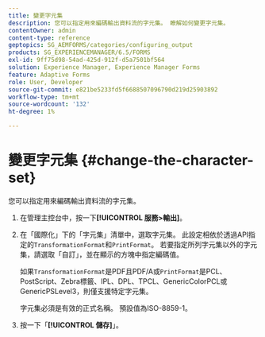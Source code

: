 ```yaml
---
title: 變更字元集
description: 您可以指定用來編碼輸出資料流的字元集。 瞭解如何變更字元集。
contentOwner: admin
content-type: reference
geptopics: SG_AEMFORMS/categories/configuring_output
products: SG_EXPERIENCEMANAGER/6.5/FORMS
exl-id: 9ff75d98-54ad-425d-912f-d5a7501bf564
solution: Experience Manager, Experience Manager Forms
feature: Adaptive Forms
role: User, Developer
source-git-commit: e821be5233fd5f6688507096790d219d25903892
workflow-type: tm+mt
source-wordcount: '132'
ht-degree: 1%

---
```


# 變更字元集 {#change-the-character-set}

您可以指定用來編碼輸出資料流的字元集。

1. 在管理主控台中，按一下&#x200B;**[!UICONTROL 服務>輸出]**。
1. 在「國際化」下的「字元集」清單中，選取字元集。 此設定相依於透過API指定的`TransformationFormat`和`PrintFormat`。 若要指定所列字元集以外的字元集，請選取「自訂」，並在顯示的方塊中指定編碼值。

   如果`TransformationFormat`是PDF且PDF/A或`PrintFormat`是PCL、PostScript、Zebra標籤、IPL、DPL、TPCL、GenericColorPCL或GenericPSLevel3，則僅支援特定字元集。

   字元集必須是有效的正式名稱。 預設值為ISO-8859-1。

1. 按一下「**[!UICONTROL 儲存]**」。
